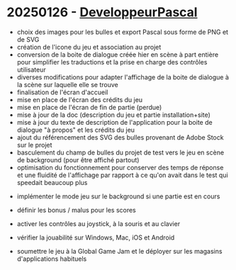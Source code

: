 # 20250126 - [DeveloppeurPascal](https://github.com/DeveloppeurPascal)

* choix des images pour les bulles et export Pascal sous forme de PNG et de SVG
* création de l'icone du jeu et association au projet
* conversion de la boite de dialogue créée hier en scène à part entière pour simplifier les traductions et la prise en charge des contrôles utilisateur
* diverses modifications pour adapter l'affichage de la boite de dialogue à la scène sur laquelle elle se trouve
* finalisation de l'écran d'accueil
* mise en place de l'écran des crédits du jeu
* mise en place de l'écran de fin de partie (perdue)
* mise à jour de la doc (description du jeu et partie installation+site)
* mise à jour du texte de description de l'application pour la boite de dialogue "à propos" et les crédits du jeu
* ajout du référencement des SVG des bulles provenant de Adobe Stock sur le projet
* basculement du champ de bulles du projet de test vers le jeu en scène de background (pour être affiché partout)
* optimisation du fonctionnement pour conserver des temps de réponse et une fluidité de l'affichage par rapport à ce qu'on avait dans le test qui speedait beaucoup plus



- implémenter le mode jeu sur le background si une partie est en cours
- définir les bonus / malus pour les scores
- activer les contrôles au joystick, à la souris et au clavier

- vérifier la jouabilité sur Windows, Mac, iOS et Android

- soumettre le jeu à la Global Game Jam et le déployer sur les magasins d'applications habituels
